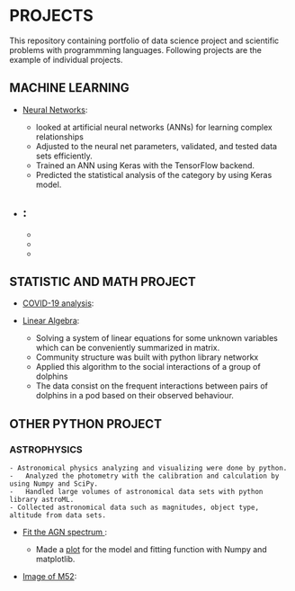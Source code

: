 # PROJECTS

This repository containing portfolio of data science project and scientific problems with programmming languages. 
Following projects are the example of individual projects. 

## MACHINE LEARNING

* [Neural Networks](https://github.com/kyugseo/Programming/blob/a6df69aff317c2c9edf8ed2ddcb530f7a247cd70/Python/Computational%20Physics/Week9_Michelle%20Moon.ipynb):
  - looked at artificial neural networks (ANNs) for learning complex relationships
  -	Adjusted to the neural net parameters, validated, and tested data sets efficiently.
  -	Trained an ANN using Keras with the TensorFlow backend. 
  -	Predicted the statistical analysis of the category by using Keras model.


* []():
  -
  -
  -
  -


## STATISTIC AND MATH PROJECT

* [COVID-19 analysis](https://github.com/kyugseo/Programming/blob/32e1c2dc81b5643ced490fb84ad52978b5e8ca2a/matlab/covid19analysis/README.md):


* [Linear Algebra](https://github.com/kyugseo/Programming/blob/f2137fa6affd6be102f78055b3567215c7c5b43f/Python/Computational%20Physics/Linear%20Algebra.ipynb):
  - Solving a system of linear equations for some unknown variables which can be conveniently summarized in matrix.
  - Community structure was built with python library networkx
  - Applied this algorithm to the social interactions of a group of dolphins
  - The data consist on the frequent interactions between pairs of dolphins in a pod based on their observed behaviour.

## OTHER PYTHON PROJECT

### ASTROPHYSICS 
    - Astronomical physics analyzing and visualizing were done by python. 
    -	Analyzed the photometry with the calibration and calculation by using Numpy and SciPy.
    -	Handled large volumes of astronomical data sets with python library astroML.
    - Collected astronomical data such as magnitudes, object type, altitude from data sets. 
  
* [Fit the AGN spectrum ](https://github.com/kyugseo/Programming/blob/899b127f69b1062454e7aea004d699fb4a18c6c3/Python/Astrophysics/fitANG.py): 
  - Made a [plot](https://github.com/kyugseo/Programming/blob/899b127f69b1062454e7aea004d699fb4a18c6c3/Python/Astrophysics/SpectrumFit_AGN.png) for the model and fitting function with Numpy and matplotlib. 
  
* [Image of M52](https://github.com/kyugseo/Programming/blob/df6dcf4c352f95b6558e996b2be774c646939e81/Python/Astrophysics/README.md):


